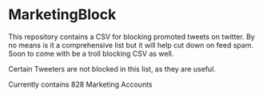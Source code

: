 # MarketingBlock
This repository contains a CSV for blocking promoted tweets on twitter. By no means is it a comprehensive list but it will help cut down on feed spam. Soon to come with be a troll blocking CSV as well.


Certain Tweeters are not blocked in this list, as they are useful.

Currently contains 828 Marketing Accounts
